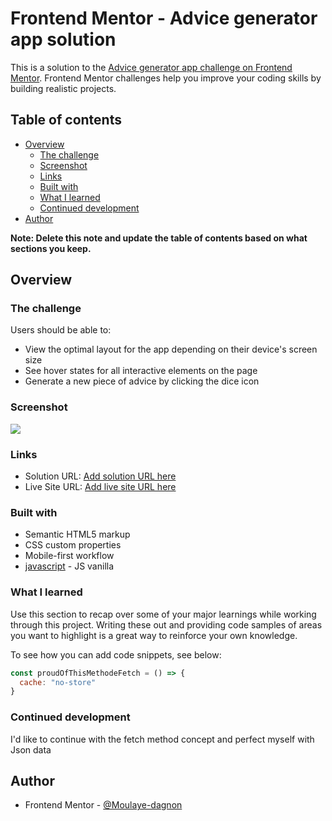# Frontend Mentor - Advice generator app solution

This is a solution to the [Advice generator app challenge on Frontend Mentor](https://www.frontendmentor.io/challenges/advice-generator-app-QdUG-13db). Frontend Mentor challenges help you improve your coding skills by building realistic projects.

## Table of contents

- [Overview](#overview)
  - [The challenge](#the-challenge)
  - [Screenshot](#screenshot)
  - [Links](#links)
  - [Built with](#built-with)
  - [What I learned](#what-i-learned)
  - [Continued development](#continued-development)
- [Author](#author)

**Note: Delete this note and update the table of contents based on what sections you keep.**

## Overview

### The challenge

Users should be able to:

- View the optimal layout for the app depending on their device's screen size
- See hover states for all interactive elements on the page
- Generate a new piece of advice by clicking the dice icon

### Screenshot

![](./image/my_solution)

### Links

- Solution URL: [Add solution URL here](https://github.com/Moulaye-dagnon/Advice-generator-.git)
- Live Site URL: [Add live site URL here](https://your-live-site-url.com)


### Built with

- Semantic HTML5 markup
- CSS custom properties
- Mobile-first workflow
- [javascript](https://developer.mozilla.org/fr/docs/Learn/JavaScript) - JS vanilla



### What I learned

Use this section to recap over some of your major learnings while working through this project. Writing these out and providing code samples of areas you want to highlight is a great way to reinforce your own knowledge.

To see how you can add code snippets, see below:


```js
const proudOfThisMethodeFetch = () => {
  cache: "no-store" 
}
```


### Continued development
I'd like to continue with the fetch method concept and perfect myself with Json data

## Author

- Frontend Mentor - [@Moulaye-dagnon](https://www.frontendmentor.io/profile/Moulaye-dagnon)

